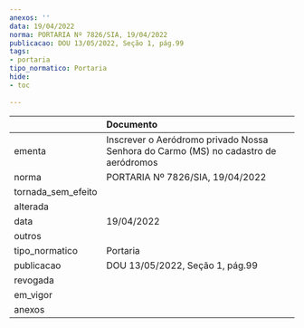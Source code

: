 ```yaml
---
anexos: ''
data: 19/04/2022
norma: PORTARIA Nº 7826/SIA, 19/04/2022
publicacao: DOU 13/05/2022, Seção 1, pág.99
tags:
- portaria
tipo_normatico: Portaria
hide: 
- toc 
 
---
```


|                    | Documento                                                                           |
|:-------------------|:------------------------------------------------------------------------------------|
| ementa             | Inscrever o Aeródromo privado Nossa Senhora do Carmo (MS) no cadastro de aeródromos |
| norma              | PORTARIA Nº 7826/SIA, 19/04/2022                                                    |
| tornada_sem_efeito |                                                                                     |
| alterada           |                                                                                     |
| data               | 19/04/2022                                                                          |
| outros             |                                                                                     |
| tipo_normatico     | Portaria                                                                            |
| publicacao         | DOU 13/05/2022, Seção 1, pág.99                                                     |
| revogada           |                                                                                     |
| em_vigor           |                                                                                     |
| anexos             |                                                                                     |